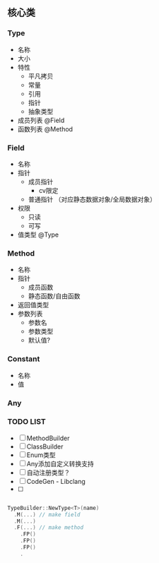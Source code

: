 ## 核心类

### Type
- 名称
- 大小
- 特性
  - 平凡拷贝
  - 常量
  - 引用
  - 指针
  - 抽象类型
- 成员列表 @Field
- 函数列表 @Method

### Field
- 名称
- 指针
  - 成员指针
    - cv限定
  - 普通指针 （对应静态数据对象/全局数据对象）
- 权限
  - 只读
  - 可写
- 值类型 @Type

### Method
- 名称
- 指针
  - 成员函数
  - 静态函数/自由函数
- 返回值类型
- 参数列表
  - 参数名
  - 参数类型
  - 默认值?

### Constant
- 名称
- 值

### Any



### TODO LIST
- [ ] MethodBuilder
- [ ] ClassBuilder
- [ ] Enum类型
- [ ] Any添加自定义转换支持
- [ ] 自动注册类型？
- [ ] CodeGen - Libclang
- [ ] 

```c++

TypeBuilder::NewType<T>(name)
  .M(...) // make field
  .M(...)
  .F(...) // make method
    .FP()
    .FP()
    .FP()
    .
  

```
